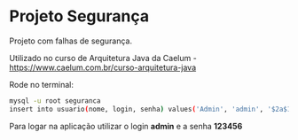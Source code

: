 # Projeto Segurança
Projeto com falhas de segurança.

Utilizado no curso de Arquitetura Java da Caelum - https://www.caelum.com.br/curso-arquitetura-java

Rode no terminal:

```bash
mysql -u root seguranca
insert into usuario(nome, login, senha) values('Admin', 'admin', '$2a$10$ggY6QemLtXTV9z7pr0xKf.gdjhplcldE9iwo.IPIeCbvdRGM4UifC');
```

Para logar na aplicação utilizar o login **admin** e a senha **123456**
